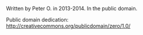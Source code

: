 Written by Peter O. in 2013-2014.  In the public domain.

Public domain dedication: http://creativecommons.org/publicdomain/zero/1.0/

